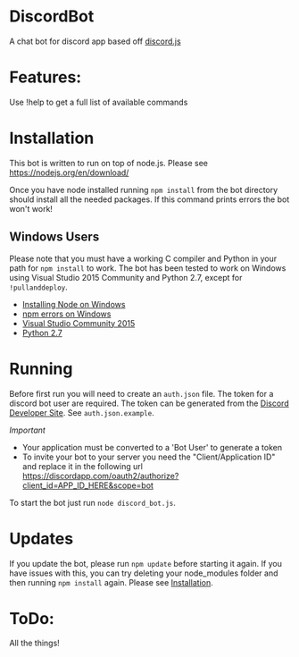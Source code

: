 # DiscordBot
A chat bot for discord app based off <a href="https://github.com/hydrabolt/discord.js/">discord.js</a>

# Features:
Use !help to get a full list of available commands

# Installation

This bot is written to run on top of node.js. Please see https://nodejs.org/en/download/

Once you have node installed running `npm install` from the bot directory should install all the needed packages. If this command prints errors the bot won't work!

## Windows Users
Please note that you must have a working C compiler and Python in your path for
`npm install` to work. The bot has been tested to work on Windows using Visual Studio 2015 Community and Python 2.7, except for `!pullanddeploy`.
* [Installing Node on Windows](http://blog.teamtreehouse.com/install-node-js-npm-windows)
* [npm errors on Windows](http://stackoverflow.com/questions/21365714/nodejs-error-installing-with-npm)
* [Visual Studio Community 2015](https://www.visualstudio.com/en-us/products/visual-studio-community-vs.aspx)
* [Python 2.7](https://www.python.org/downloads/)

# Running
Before first run you will need to create an `auth.json` file. The token for a discord bot user are required. The token can be generated from the [Discord Developer Site](https://discordapp.com/developers/applications/me). See `auth.json.example`.

*Important*
- Your application must be converted to a 'Bot User' to generate a token
- To invite your bot to your server you need the "Client/Application ID" and replace it in the following url https://discordapp.com/oauth2/authorize?client_id=APP_ID_HERE&scope=bot

To start the bot just run
`node discord_bot.js`.

# Updates
If you update the bot, please run `npm update` before starting it again. If you have
issues with this, you can try deleting your node_modules folder and then running
`npm install` again. Please see [Installation](#Installation).

# ToDo:
All the things!

